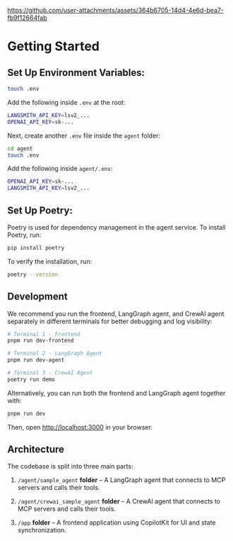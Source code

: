 https://github.com/user-attachments/assets/364b6705-14d4-4e6d-bea7-fb9f12664fab


# Getting Started

## Set Up Environment Variables:

```sh
touch .env
```

Add the following inside `.env` at the root:

```sh
LANGSMITH_API_KEY=lsv2_...
OPENAI_API_KEY=sk-...
```

Next, create another `.env` file inside the `agent` folder:

```sh
cd agent
touch .env
```

Add the following inside `agent/.env`:

```sh
OPENAI_API_KEY=sk-...
LANGSMITH_API_KEY=lsv2_...
```

## Set Up Poetry:

Poetry is used for dependency management in the agent service. To install Poetry, run:

```sh
pip install poetry
```

To verify the installation, run:

```sh
poetry --version
```

## Development

We recommend you run the frontend, LangGraph agent, and CrewAI agent separately in different terminals for better debugging and log visibility:

```bash
# Terminal 1 - Frontend
pnpm run dev-frontend

# Terminal 2 - LangGraph Agent
pnpm run dev-agent

# Terminal 3 - CrewAI Agent
poetry run demo
```

Alternatively, you can run both the frontend and LangGraph agent together with:

```bash
pnpm run dev
```

Then, open [http://localhost:3000](http://localhost:3000) in your browser.


## Architecture
The codebase is split into three main parts:

1. `/agent/sample_agent` **folder** – A LangGraph agent that connects to MCP servers and calls their tools.

2. `/agent/crewai_sample_agent` **folder** – A CrewAI agent that connects to MCP servers and calls their tools.

3. `/app`  **folder** – A frontend application using CopilotKit for UI and state synchronization.

